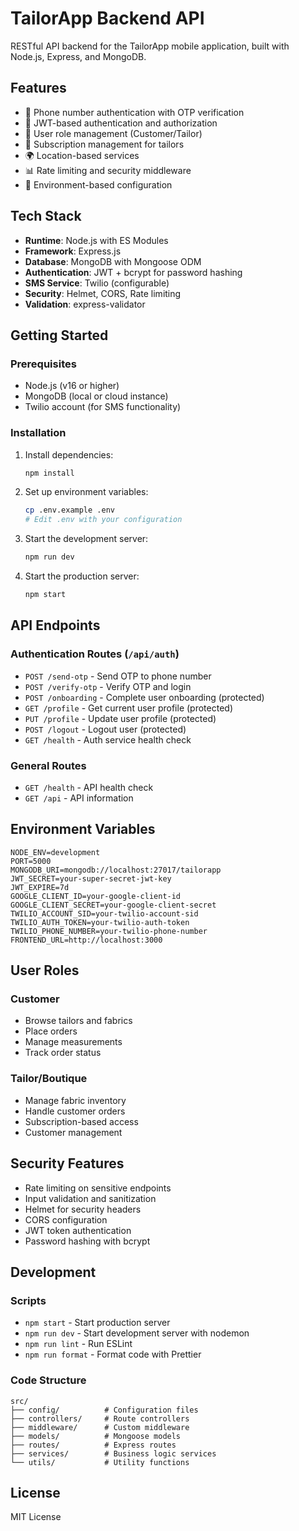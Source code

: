 # TailorApp Backend API

RESTful API backend for the TailorApp mobile application, built with Node.js, Express, and MongoDB.

## Features

- 📱 Phone number authentication with OTP verification
- 🔐 JWT-based authentication and authorization
- 👥 User role management (Customer/Tailor)
- 💼 Subscription management for tailors
- 🌍 Location-based services
- 📊 Rate limiting and security middleware
- 🔧 Environment-based configuration

## Tech Stack

- **Runtime**: Node.js with ES Modules
- **Framework**: Express.js
- **Database**: MongoDB with Mongoose ODM
- **Authentication**: JWT + bcrypt for password hashing
- **SMS Service**: Twilio (configurable)
- **Security**: Helmet, CORS, Rate limiting
- **Validation**: express-validator

## Getting Started

### Prerequisites

- Node.js (v16 or higher)
- MongoDB (local or cloud instance)
- Twilio account (for SMS functionality)

### Installation

1. Install dependencies:
   ```bash
   npm install
   ```

2. Set up environment variables:
   ```bash
   cp .env.example .env
   # Edit .env with your configuration
   ```

3. Start the development server:
   ```bash
   npm run dev
   ```

4. Start the production server:
   ```bash
   npm start
   ```

## API Endpoints

### Authentication Routes (`/api/auth`)

- `POST /send-otp` - Send OTP to phone number
- `POST /verify-otp` - Verify OTP and login
- `POST /onboarding` - Complete user onboarding (protected)
- `GET /profile` - Get current user profile (protected)
- `PUT /profile` - Update user profile (protected)
- `POST /logout` - Logout user (protected)
- `GET /health` - Auth service health check

### General Routes

- `GET /health` - API health check
- `GET /api` - API information

## Environment Variables

```env
NODE_ENV=development
PORT=5000
MONGODB_URI=mongodb://localhost:27017/tailorapp
JWT_SECRET=your-super-secret-jwt-key
JWT_EXPIRE=7d
GOOGLE_CLIENT_ID=your-google-client-id
GOOGLE_CLIENT_SECRET=your-google-client-secret
TWILIO_ACCOUNT_SID=your-twilio-account-sid
TWILIO_AUTH_TOKEN=your-twilio-auth-token
TWILIO_PHONE_NUMBER=your-twilio-phone-number
FRONTEND_URL=http://localhost:3000
```

## User Roles

### Customer
- Browse tailors and fabrics
- Place orders
- Manage measurements
- Track order status

### Tailor/Boutique
- Manage fabric inventory
- Handle customer orders
- Subscription-based access
- Customer management

## Security Features

- Rate limiting on sensitive endpoints
- Input validation and sanitization
- Helmet for security headers
- CORS configuration
- JWT token authentication
- Password hashing with bcrypt

## Development

### Scripts

- `npm start` - Start production server
- `npm run dev` - Start development server with nodemon
- `npm run lint` - Run ESLint
- `npm run format` - Format code with Prettier

### Code Structure

```
src/
├── config/          # Configuration files
├── controllers/     # Route controllers
├── middleware/      # Custom middleware
├── models/          # Mongoose models
├── routes/          # Express routes
├── services/        # Business logic services
└── utils/           # Utility functions
```

## License

MIT License
